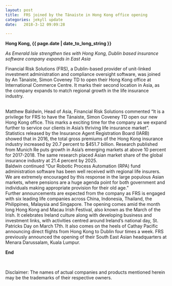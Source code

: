 ```yaml
---
layout: post
title:  FRS joined by the Tánaiste in Hong Kong office opening 
categories: jekyll update
date:   2018-3-12 09:09:28

---
```


**Hong Kong, {{ page.date | date_to_long_string }}**

*As Emerald Isle strengthen ties with Hong Kong, Dublin based insurance software company expands in East Asia* 




Financial Risk Solutions (FRS), a Dublin-based provider of unit-linked investment administration and compliance oversight software, was joined by An Tánaiste, Simon Coveney TD to open their Hong Kong office at International Commerce Centre. It marks their second location in Asia, as the company expands to match regional growth in the life insurance industry.

<br>
Matthew Baldwin, Head of Asia, Financial Risk Solutions commented “It is a privilege for FRS to have the Tánaiste, Simon Coveney TD open our new Hong Kong office. This marks a exciting time for the company as we expand further to service our clients in Asia’s thriving life insurance market”. 

<br>
Statistics released by the Insurance Agent Registration Board (IARB) showed that in 2016, the total gross premiums of the Hong Kong insurance industry increased by 20.7 percent to $451.7 billion. Research published from Munich Re puts growth in Asia’s emerging markets at above 10 percent for 2017-2018. The same research placed Asian market share of the global insurance industry at 21.4 percent by 2025.

<br>
Baldwin continued “Our Robotic Process Automation (RPA) fund administration software has been well received with regional life insurers. We are extremely encouraged by this response in the large populous Asian markets, where pensions are a huge agenda point for both government and individuals making appropriate provision for their old age.”

<br>
Further announcements are expected from the company as FRS is engaged with six leading life companies across China, Indonesia, Thailand, the Philippines, Malaysia and Singapore. 
The opening comes amid the month long Hong Kong and Macau Irish Festival, also known as the March of the Irish. It celebrates Ireland culture along with developing business and investment links, with activities centred around Ireland’s national day, St. Patricks Day on March 17th. It also comes on the heels of Cathay Pacific announcing direct flights from Hong Kong to Dublin four times a week. 
FRS previously announced the opening of their South East Asian headquarters at Menara Darussalam, Kuala Lumpur. 

**End**

<br>

Disclaimer: The names of actual companies and products mentioned herein may be the trademarks of their respective owners.  

